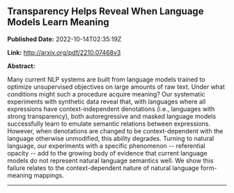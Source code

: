 ## Transparency Helps Reveal When Language Models Learn Meaning

**Published Date:** 2022-10-14T02:35:19Z

**Link:** http://arxiv.org/pdf/2210.07468v3

**Abstract:**

  Many current NLP systems are built from language models trained to optimize
unsupervised objectives on large amounts of raw text. Under what conditions
might such a procedure acquire meaning? Our systematic experiments with
synthetic data reveal that, with languages where all expressions have
context-independent denotations (i.e., languages with strong transparency),
both autoregressive and masked language models successfully learn to emulate
semantic relations between expressions. However, when denotations are changed
to be context-dependent with the language otherwise unmodified, this ability
degrades. Turning to natural language, our experiments with a specific
phenomenon -- referential opacity -- add to the growing body of evidence that
current language models do not represent natural language semantics well. We
show this failure relates to the context-dependent nature of natural language
form-meaning mappings.


---

